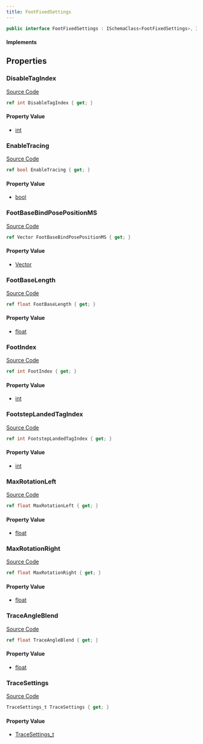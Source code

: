 ```yaml
---
title: FootFixedSettings
---
```


```csharp
public interface FootFixedSettings : ISchemaClass<FootFixedSettings>, ISchemaField, ISchemaClass, INativeHandle
```

#### Implements

## Properties

### DisableTagIndex

[Source Code](https://github.com/swiftly-solution/swiftlys2/blob/main/managed/src/SwiftlyS2.Generated/Schemas/Interfaces/FootFixedSettings.cs#L33)

```csharp
ref int DisableTagIndex { get; }
```

#### Property Value

- [int](https://learn.microsoft.com/dotnet/api/system.int32)

### EnableTracing

[Source Code](https://github.com/swiftly-solution/swiftlys2/blob/main/managed/src/SwiftlyS2.Generated/Schemas/Interfaces/FootFixedSettings.cs#L29)

```csharp
ref bool EnableTracing { get; }
```

#### Property Value

- [bool](https://learn.microsoft.com/dotnet/api/system.boolean)

### FootBaseBindPosePositionMS

[Source Code](https://github.com/swiftly-solution/swiftlys2/blob/main/managed/src/SwiftlyS2.Generated/Schemas/Interfaces/FootFixedSettings.cs#L19)

```csharp
ref Vector FootBaseBindPosePositionMS { get; }
```

#### Property Value

- [Vector](/docs/api/shared/natives/vector)

### FootBaseLength

[Source Code](https://github.com/swiftly-solution/swiftlys2/blob/main/managed/src/SwiftlyS2.Generated/Schemas/Interfaces/FootFixedSettings.cs#L21)

```csharp
ref float FootBaseLength { get; }
```

#### Property Value

- [float](https://learn.microsoft.com/dotnet/api/system.single)

### FootIndex

[Source Code](https://github.com/swiftly-solution/swiftlys2/blob/main/managed/src/SwiftlyS2.Generated/Schemas/Interfaces/FootFixedSettings.cs#L35)

```csharp
ref int FootIndex { get; }
```

#### Property Value

- [int](https://learn.microsoft.com/dotnet/api/system.int32)

### FootstepLandedTagIndex

[Source Code](https://github.com/swiftly-solution/swiftlys2/blob/main/managed/src/SwiftlyS2.Generated/Schemas/Interfaces/FootFixedSettings.cs#L27)

```csharp
ref int FootstepLandedTagIndex { get; }
```

#### Property Value

- [int](https://learn.microsoft.com/dotnet/api/system.int32)

### MaxRotationLeft

[Source Code](https://github.com/swiftly-solution/swiftlys2/blob/main/managed/src/SwiftlyS2.Generated/Schemas/Interfaces/FootFixedSettings.cs#L23)

```csharp
ref float MaxRotationLeft { get; }
```

#### Property Value

- [float](https://learn.microsoft.com/dotnet/api/system.single)

### MaxRotationRight

[Source Code](https://github.com/swiftly-solution/swiftlys2/blob/main/managed/src/SwiftlyS2.Generated/Schemas/Interfaces/FootFixedSettings.cs#L25)

```csharp
ref float MaxRotationRight { get; }
```

#### Property Value

- [float](https://learn.microsoft.com/dotnet/api/system.single)

### TraceAngleBlend

[Source Code](https://github.com/swiftly-solution/swiftlys2/blob/main/managed/src/SwiftlyS2.Generated/Schemas/Interfaces/FootFixedSettings.cs#L31)

```csharp
ref float TraceAngleBlend { get; }
```

#### Property Value

- [float](https://learn.microsoft.com/dotnet/api/system.single)

### TraceSettings

[Source Code](https://github.com/swiftly-solution/swiftlys2/blob/main/managed/src/SwiftlyS2.Generated/Schemas/Interfaces/FootFixedSettings.cs#L17)

```csharp
TraceSettings_t TraceSettings { get; }
```

#### Property Value

- [TraceSettings_t](/docs/api/shared/schemadefinitions/tracesettings_t)

